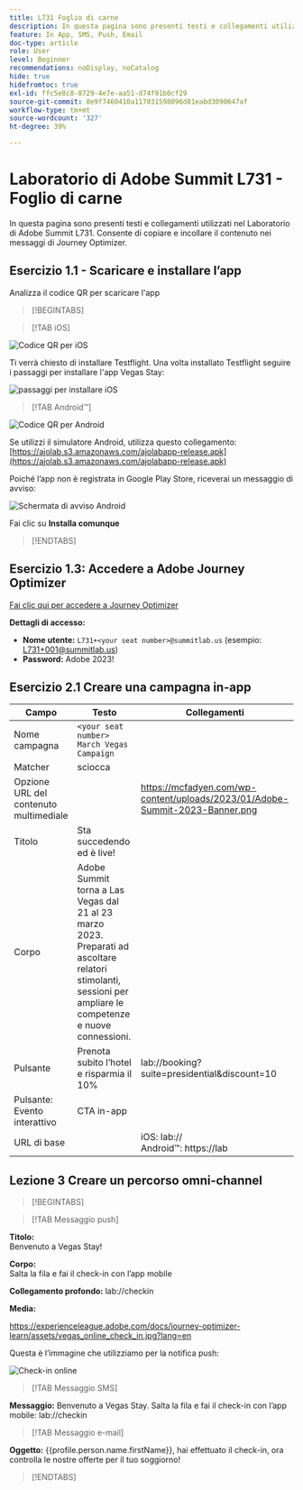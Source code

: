 ```yaml
---
title: L731 Foglio di carne
description: In questa pagina sono presenti testi e collegamenti utilizzati nel Laboratorio di Adobe Summit L731.
feature: In App, SMS, Push, Email
doc-type: article
role: User
level: Beginner
recommendations: noDisplay, noCatalog
hide: true
hidefromtoc: true
exl-id: ffc5e8c8-8729-4e7e-aa51-d74f91b0cf29
source-git-commit: 8e9f7460410a117031598096d81eabd3090647af
workflow-type: tm+mt
source-wordcount: '327'
ht-degree: 39%

---
```


# Laboratorio di Adobe Summit L731 - Foglio di carne

In questa pagina sono presenti testi e collegamenti utilizzati nel Laboratorio di Adobe Summit L731. Consente di copiare e incollare il contenuto nei messaggi di Journey Optimizer.

## Esercizio 1.1 - Scaricare e installare l’app

Analizza il codice QR per scaricare l&#39;app

>[!BEGINTABS]

>[!TAB iOS]

![Codice QR per iOS](/help/assets/lab731-ios-qr-code.png)

Ti verrà chiesto di installare Testflight. Una volta installato Testflight seguire i passaggi per installare l&#39;app Vegas Stay:

![passaggi per installare iOS](/help/assets/lab731-install-ios.png)

>[!TAB Android™]

![Codice QR per Android](/help/assets/lab731-android-qr-code.png)

Se utilizzi il simulatore Android, utilizza questo collegamento: [https://ajolab.s3.amazonaws.com/ajolabapp-release.apk](https://ajolab.s3.amazonaws.com/ajolabapp-release.apk)

Poiché l’app non è registrata in Google Play Store, riceverai un messaggio di avviso:

![Schermata di avviso Android](/help/assets/lab731-install-android.png)

Fai clic su **Installa comunque**

>[!ENDTABS]

## Esercizio 1.3: Accedere a Adobe Journey Optimizer

[Fai clic qui per accedere a Journey Optimizer](https://experience.adobe.com/#/@techmarketingdemos/sname:summit-2023-ajo-lab/journey-optimizer/home)

**Dettagli di accesso:**

* **Nome utente:** `L731+<your seat number>@summitlab.us` (esempio: L731+001@summitlab.us)
* **Password:** Adobe 2023!


## Esercizio 2.1 Creare una campagna in-app

| Campo | Testo | Collegamenti |
|----|----|----|
| Nome campagna | `<your seat number> March Vegas Campaign` |  |
| Matcher | sciocca |  |
| Opzione URL del contenuto multimediale |  | https://mcfadyen.com/wp-content/uploads/2023/01/Adobe-Summit-2023-Banner.png |
| Titolo | Sta succedendo ed è live! |  |
| Corpo | Adobe Summit torna a Las Vegas dal 21 al 23 marzo 2023. Preparati ad ascoltare relatori stimolanti, sessioni per ampliare le competenze e nuove connessioni. |  |
| Pulsante | Prenota subito l’hotel e risparmia il 10% | lab://booking?suite=presidential&amp;discount=10 |
| Pulsante: Evento interattivo | CTA in-app |  |
| URL di base |  | iOS: lab:// <br>Android™: https://lab |


## Lezione 3 Creare un percorso omni-channel

>[!BEGINTABS]

>[!TAB Messaggio push]

**Titolo:**\
Benvenuto a Vegas Stay!

**Corpo:**\
Salta la fila e fai il check-in con l’app mobile

**Collegamento profondo:** lab://checkin

**Media:**

https://experienceleague.adobe.com/docs/journey-optimizer-learn/assets/vegas_online_check_in.jpg?lang=en


Questa è l’immagine che utilizziamo per la notifica push:

![Check-in online](/help/assets/vegas_online_check_in.jpg)

>[!TAB Messaggio SMS]

**Messaggio:**
Benvenuto a Vegas Stay. Salta la fila e fai il check-in con l’app mobile: lab://checkin

>[!TAB Messaggio e-mail]

**Oggetto:**
{{profile.person.name.firstName}}, hai effettuato il check-in, ora controlla le nostre offerte per il tuo soggiorno!

>[!ENDTABS]
